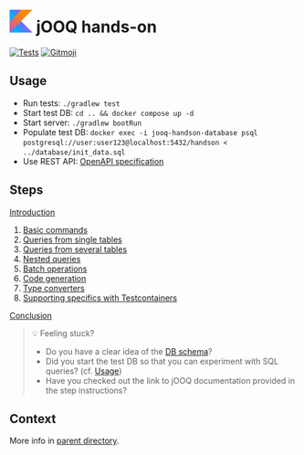 # <img src="../doc/images/logo_kotlin.png" width="40px"> jOOQ hands-on

[![Tests](https://github.com/sylvaindecout/jooq-handson/actions/workflows/gradle.yml/badge.svg?branch=main)](https://github.com/sylvaindecout/jooq-handson/actions/workflows/gradle.yml) [![Gitmoji](https://img.shields.io/badge/gitmoji-%20%F0%9F%98%9C%20%F0%9F%98%8D-FFDD67.svg)](https://gitmoji.dev)

## Usage

* Run tests: `./gradlew test`
* Start test DB: `cd .. && docker compose up -d`
* Start server: `./gradlew bootRun`
* Populate test DB: `docker exec -i jooq-handson-database psql postgresql://user:user123@localhost:5432/handson < ../database/init_data.sql`
* Use REST API: [OpenAPI specification](../openapi.yml)

## Steps

[Introduction](../doc/intro.md)

1. [Basic commands](src/main/kotlin/fr/sdecout/handson/persistence/library/DbLibraryAdapter.kt)
2. [Queries from single tables](src/main/kotlin/fr/sdecout/handson/persistence/library/DbLibraryAdapter.kt)
3. [Queries from several tables](src/main/kotlin/fr/sdecout/handson/persistence/library/DbLibraryAdapter.kt)
4. [Nested queries](src/main/kotlin/fr/sdecout/handson/persistence/book/DbBookAdapter.kt)
5. [Batch operations](src/main/kotlin/fr/sdecout/handson/persistence/book/DbBookAdapter.kt)
6. [Code generation](src/main/resources/db/changelog/db.changelog-master.yaml)
7. [Type converters](src/main/kotlin/fr/sdecout/handson/persistence/converters/IsbnConverter.kt)
8. [Supporting specifics with Testcontainers](src/main/kotlin/fr/sdecout/handson/rest/shared/AddressField.kt)

[Conclusion](../doc/conclusion.md)

> 💡 Feeling stuck?
> * Do you have a clear idea of the [DB schema](../README.md#db-schema)?
> * Did you start the test DB so that you can experiment with SQL queries? (cf. [Usage](#usage))
> * Have you checked out the link to jOOQ documentation provided in the step instructions?

## Context

More info in [parent directory](../README.md).
